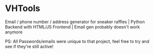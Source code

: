 # VHTools
Email / phone number / address generator for sneaker raffles | Python Backend with HTML/JS Frontend | Email gen probably doesn't work anymore

PS: All Passwords/emails were unique to that project, feel free to try and see if they're still active!
